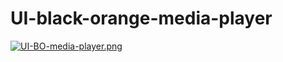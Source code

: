 # UI-black-orange-media-player
[![UI-BO-media-player.png](https://i.postimg.cc/65mTd9LT/UI-BO-media-player.png)](https://postimg.cc/crfsWGzN)
